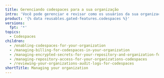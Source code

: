 ```yaml
---
title: Gerenciando codespaces para a sua organização
intro: 'Você pode gerenciar e revisar como os usuários da sua organização podem usar {% data variables.product.prodname_github_codespaces %}.'
product: '{% data reusables.gated-features.codespaces %}'
versions:
  fpt: '*'
topics:
  - Codespaces
children:
  - /enabling-codespaces-for-your-organization
  - /managing-billing-for-codespaces-in-your-organization
  - /managing-encrypted-secrets-for-your-repository-and-organization-for-codespaces
  - /managing-repository-access-for-your-organizations-codespaces
  - /reviewing-your-organizations-audit-logs-for-codespaces
shortTitle: Managing your organization
---
```


